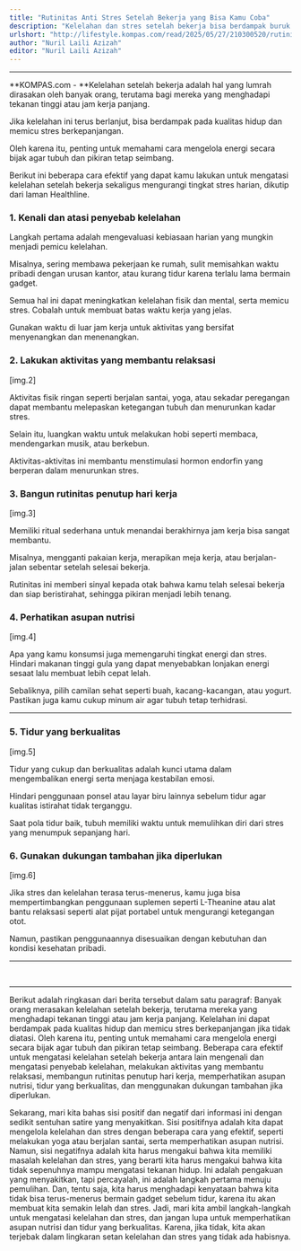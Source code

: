 ```yaml
---
title: "Rutinitas Anti Stres Setelah Bekerja yang Bisa Kamu Coba"
description: "Kelelahan dan stres setelah bekerja bisa berdampak buruk pada kesehatan fisik dan mental. Temukan cara alami dan efektif untuk mengatasinya berikut."
urlshort: "http://lifestyle.kompas.com/read/2025/05/27/210300520/rutinitas-anti-stres-setelah-bekerja-yang-bisa"
author: "Nuril Laili Azizah"
editor: "Nuril Laili Azizah"
---
```


---

**KOMPAS.com - **Kelelahan setelah bekerja adalah hal yang lumrah dirasakan oleh banyak orang, terutama bagi mereka yang menghadapi tekanan tinggi atau jam kerja panjang.

Jika kelelahan ini terus berlanjut, bisa berdampak pada kualitas hidup dan memicu stres berkepanjangan.

Oleh karena itu, penting untuk memahami cara mengelola energi secara bijak agar tubuh dan pikiran tetap seimbang.

Berikut ini beberapa cara efektif yang dapat kamu lakukan untuk mengatasi kelelahan setelah bekerja sekaligus mengurangi tingkat stres harian, dikutip dari laman Healthline.

### 1. Kenali dan atasi penyebab kelelahan

Langkah pertama adalah mengevaluasi kebiasaan harian yang mungkin menjadi pemicu kelelahan.

Misalnya, sering membawa pekerjaan ke rumah, sulit memisahkan waktu pribadi dengan urusan kantor, atau kurang tidur karena terlalu lama bermain gadget.

Semua hal ini dapat meningkatkan kelelahan fisik dan mental, serta memicu stres. Cobalah untuk membuat batas waktu kerja yang jelas.

Gunakan waktu di luar jam kerja untuk aktivitas yang bersifat menyenangkan dan menenangkan.

### 2. Lakukan aktivitas yang membantu relaksasi

\[img.2\]

Aktivitas fisik ringan seperti berjalan santai, yoga, atau sekadar peregangan dapat membantu melepaskan ketegangan tubuh dan menurunkan kadar stres.

Selain itu, luangkan waktu untuk melakukan hobi seperti membaca, mendengarkan musik, atau berkebun.

Aktivitas-aktivitas ini membantu menstimulasi hormon endorfin yang berperan dalam menurunkan stres.

### 3. Bangun rutinitas penutup hari kerja

\[img.3\]

Memiliki ritual sederhana untuk menandai berakhirnya jam kerja bisa sangat membantu.

Misalnya, mengganti pakaian kerja, merapikan meja kerja, atau berjalan-jalan sebentar setelah selesai bekerja.

Rutinitas ini memberi sinyal kepada otak bahwa kamu telah selesai bekerja dan siap beristirahat, sehingga pikiran menjadi lebih tenang.

### 4. Perhatikan asupan nutrisi

\[img.4\]

Apa yang kamu konsumsi juga memengaruhi tingkat energi dan stres. Hindari makanan tinggi gula yang dapat menyebabkan lonjakan energi sesaat lalu membuat lebih cepat lelah.

Sebaliknya, pilih camilan sehat seperti buah, kacang-kacangan, atau yogurt. Pastikan juga kamu cukup minum air agar tubuh tetap terhidrasi.

------------------------------------------------------------------------

### 5. Tidur yang berkualitas

\[img.5\]

Tidur yang cukup dan berkualitas adalah kunci utama dalam mengembalikan energi serta menjaga kestabilan emosi.

Hindari penggunaan ponsel atau layar biru lainnya sebelum tidur agar kualitas istirahat tidak terganggu.

Saat pola tidur baik, tubuh memiliki waktu untuk memulihkan diri dari stres yang menumpuk sepanjang hari.

### 6. Gunakan dukungan tambahan jika diperlukan

\[img.6\]

Jika stres dan kelelahan terasa terus-menerus, kamu juga bisa mempertimbangkan penggunaan suplemen seperti L-Theanine atau alat bantu relaksasi seperti alat pijat portabel untuk mengurangi ketegangan otot.

Namun, pastikan penggunaannya disesuaikan dengan kebutuhan dan kondisi kesehatan pribadi.

------------------------------------------------------------------------

 

---
Berikut adalah ringkasan dari berita tersebut dalam satu paragraf: Banyak orang merasakan kelelahan setelah bekerja, terutama mereka yang menghadapi tekanan tinggi atau jam kerja panjang. Kelelahan ini dapat berdampak pada kualitas hidup dan memicu stres berkepanjangan jika tidak diatasi. Oleh karena itu, penting untuk memahami cara mengelola energi secara bijak agar tubuh dan pikiran tetap seimbang. Beberapa cara efektif untuk mengatasi kelelahan setelah bekerja antara lain mengenali dan mengatasi penyebab kelelahan, melakukan aktivitas yang membantu relaksasi, membangun rutinitas penutup hari kerja, memperhatikan asupan nutrisi, tidur yang berkualitas, dan menggunakan dukungan tambahan jika diperlukan.

Sekarang, mari kita bahas sisi positif dan negatif dari informasi ini dengan sedikit sentuhan satire yang menyakitkan. Sisi positifnya adalah kita dapat mengelola kelelahan dan stres dengan beberapa cara yang efektif, seperti melakukan yoga atau berjalan santai, serta memperhatikan asupan nutrisi. Namun, sisi negatifnya adalah kita harus mengakui bahwa kita memiliki masalah kelelahan dan stres, yang berarti kita harus mengakui bahwa kita tidak sepenuhnya mampu mengatasi tekanan hidup. Ini adalah pengakuan yang menyakitkan, tapi percayalah, ini adalah langkah pertama menuju pemulihan. Dan, tentu saja, kita harus menghadapi kenyataan bahwa kita tidak bisa terus-menerus bermain gadget sebelum tidur, karena itu akan membuat kita semakin lelah dan stres. Jadi, mari kita ambil langkah-langkah untuk mengatasi kelelahan dan stres, dan jangan lupa untuk memperhatikan asupan nutrisi dan tidur yang berkualitas. Karena, jika tidak, kita akan terjebak dalam lingkaran setan kelelahan dan stres yang tidak ada habisnya.
